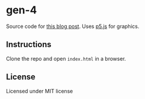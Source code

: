 # gen-4

Source code for [this blog post](http://karthikkaranth.me/blog/starting-with-order/). Uses [p5.js](https://p5js.org/) for graphics.

## Instructions

Clone the repo and open `index.html` in a browser.

## License

Licensed under MIT license
